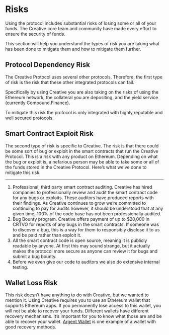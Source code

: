 # Risks

Using the protocol includes substantial risks of losing some or all of your funds. The Creative core team and community have made every effort to ensure the security of funds.

This section will help you understand the types of risk you are taking what has been done to mitigate them and how to mitigate them further.&#x20;

## Protocol Dependency Risk

The Creative Protocol uses several other protocols. Therefore, the first type of risk is the risk that these other integrated protocols can fail.

Specifically by using Creative you are also taking on the risks of using the Ethereum network, the collateral you are depositing, and the yield service (currently Compound.Finance).

To mitigate this risk the protocol is only integrated with highly reputable and well secured protocols.

## **Smart Contract Exploit Risk**

The second type of risk is specific to Creative. The risk is that there could be some sort of bug or exploit in the smart contracts that run the Creative Protocol. This is a risk with any product on Ethereum. Depending on what the bug or exploit is, a nefarious person may be able to take some or all of the funds stored in the Creative Protocol. Here’s what we’ve done to mitigate this risk.

****

1. Professional, third party smart contract auditing. Creative has hired companies to professionally review and audit the smart contract code for any bugs or exploits. These auditors have produced reports with their findings. As Creative continues to grow we’re committed to continuing to pay for audits however, it should be understood that at any given time, 100% of the code base has not been professionally audited.&#x20;
2. Bug Bounty program. Creative offers payment of up to $20,000 in CRTVO for reports of any bugs in the smart contracts. If someone was to discover a bug, this is a way for them to responsibly disclose it to us and be paid rather than exploit it.
3. All the smart contract code is open source, meaning it is publicly readable by anyone. At first this may sound strange, but it actually makes the protocol more secure as anyone can review it for bugs and submit a bug bounty.
4. Before we even give our code to auditors we also do extensive internal testing.

## Wallet Loss Risk

This risk doesn’t have anything to do with Creative, but we wanted to mention it. Using Creative requires you to use an Ethereum wallet that supports Ethereum apps. If you permanently lose access to this wallet, you will not be able to recover your funds. Different wallets have different recovery mechanisms. It’s important for you to know what those are and be able to recover your wallet. [Argent Wallet](https://www.argent.xyz) is one example of a wallet with good recovery methods.
